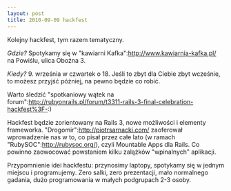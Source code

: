 ```yaml
--- 
layout: post
title: 2010-09-09 hackfest
---
```

Kolejny hackfest, tym razem tematyczny.

*Gdzie?*
Spotykamy się w "kawiarni Kafka":http://www.kawiarnia-kafka.pl/ na Powiślu, ulica Oboźna 3.

*Kiedy?*
9. września w czwartek o 18. Jeśli to zbyt dla Ciebie zbyt wcześnie, to możesz przyjść później, na pewno będzie co robić.

Warto śledzić "spotkaniowy wątek na forum":http://rubyonrails.pl/forum/t3311-rails-3-final-celebration-hackfest%3F-:) 

Hackfest będzie zorientowany na Rails 3, nowe możliwości i elementy frameworka. "Drogomir":http://piotrsarnacki.com/ zaoferował wprowadzenie nas w to, co pisał przez całe lato (w ramach "RubySOC":http://rubysoc.org/), czyli Mountable Apps dla Rails. Co powinno zaowocować powstaniem kilku zalążków "wpinalnych" aplikacji.

Przypomnienie idei hackfestu: przynosimy laptopy, spotykamy się w jednym miejscu i programujemy. Zero salki, zero prezentacji, mało normalnego gadania, dużo programowania w małych podgrupach 2-3 osoby.
